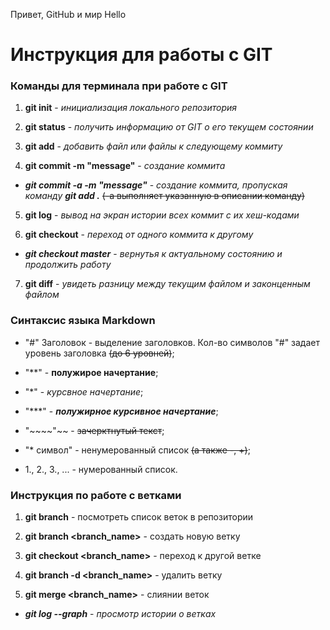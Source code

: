 Привет, GitHub и мир
Hello

# Инструкция для работы с GIT

### Команды для терминала при работе с GIT

1. **git init**  - *инициализация локального репозитория*

2. **git status** - *получить информацию от GIT о его текущем состоянии*

3. **git add** - *добавить файл или файлы к следующему коммиту*

4. **git commit -m "message"** - *создание коммита*

* ***git commit -a -m "message"*** - *создание коммита, пропуская команду* ***git add .*** ~~(-a выполняет указанную в описании команду)~~

5. **git log** - *вывод на экран истории всех коммит с их хеш-кодами*

6. **git checkout** - *переход от одного коммита к другому*

+ ***git checkout master*** - *вернутья к актуальному состоянию и продолжить работу*

7. **git diff** - *увидеть разницу между текущим файлом и законценным файлом*

### Синтаксис языка Markdown

* "#" Заголовок - выделение заголовков. Кол-во символов "#" задает уровень заголовка ~~(до 6 уровней)~~;

* "**" - **полужирое начертание**;

* "*" - *курсвное начертание*;

* "***" - ***полужирное курсивное начертание***;

* "~~~~"~~ - ~~зачерктнутый текст~~;

* "* символ" - ненумерованный список ~~(а также -, +)~~;

* 1., 2., 3., ... - нумерованный список.

### Инструкция по работе с ветками

1. **git branch** - посмотреть список веток в репозитории

2. **git branch <branch_name>** - создать новую ветку

3. **git checkout <branch_name>** - переход к другой ветке

4. **git branch -d <branch_name>** - удалить ветку

5. **git merge <branch_name>** - слиянии веток

+ ***git log --graph*** - *просмотр истории о ветках*
